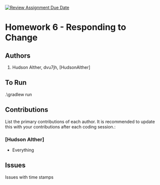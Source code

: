 [![Review Assignment Due Date](https://classroom.github.com/assets/deadline-readme-button-22041afd0340ce965d47ae6ef1cefeee28c7c493a6346c4f15d667ab976d596c.svg)](https://classroom.github.com/a/QrU2hpdx)
# Homework 6 - Responding to Change

## Authors
1) Hudson Alther, dvu7jh, [HudsonAlther]


## To Run

.\gradlew run

## Contributions

List the primary contributions of each author. It is recommended to update this with your contributions after each coding session.:

### [Hudson Alther]

* Everything

## Issues

Issues with time stamps 






































































































